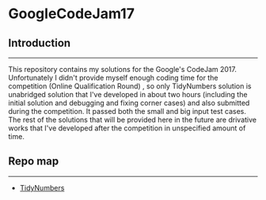 # GoogleCodeJam17

## Introduction
------------------------------------------
This repository contains my solutions for the Google's CodeJam 2017. Unfortunately I didn't provide myself enough coding time for the competition (Online Qualification Round) , so only TidyNumbers solution is unabridged solution that I've developed in about two hours (including the initial solution and debugging and fixing corner cases) and also submitted during the competition. It passed both the small and big input test cases. The rest of the solutions that will be provided here in the future are drivative works that I've developed after the competition in unspecified amount of time.

## Repo map
------------------------------------------
* [TidyNumbers](https://github.com/NitroNbg/GoogleCodeJam17/tree/master/TidyNumbers)